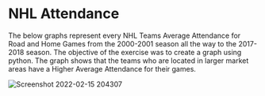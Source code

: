 # NHL Attendance
The below graphs represent every NHL Teams Average Attendance for Road and Home Games from the 2000-2001 season all the way to the 2017-2018 season. The objective of the exercise was to create a graph using python. The graph shows that the teams who are located in larger market areas have a Higher Average Attendance for their games.


![Screenshot 2022-02-15 204307](https://user-images.githubusercontent.com/97055926/154186320-aba3e23d-66ff-436d-8d09-b70b82fd31de.png)

